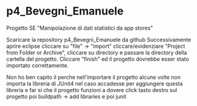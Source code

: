 # p4_Bevegni_Emanuele
Progetto SE "Manipolazione di dati statistici da app stores"

Scaricare la repository p4_Bevegni_Emanuele da github
Successivamente aprire eclipse cliccare su "file" -> "import"
cliccare/evidenziare "Project from Folder or Archive", cliccare su directory
e passare la directory della cartella del progetto.
Cliccare "finish" ed il progetto dovrebbe esser stato importato correttamente.

Non ho ben capito il perche nell'importare il progetto alcune volte non importa la libreria di JUnit4
nel caso accadesse per aggiungere questa libreria e far si che il progetto funzioni a dovere
click tasto destro sul progetto poi buildpath -> add libraries e poi junit
